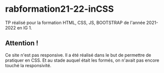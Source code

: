 # rabformation21-22-inCSS
TP réalisé pour la formation HTML, CSS, JS, BOOTSTRAP de l'année 2021-2022 en IG 1.

## Attention !
Ce site n'est pas responsive. Il a été réalisé dans le but de permettre de pratiquer en CSS.
Et au stade auquel était les formés, on n'avait pas encore touché la responsivité.

